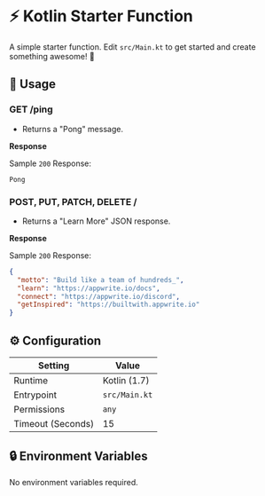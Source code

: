 # ⚡ Kotlin Starter Function

A simple starter function. Edit `src/Main.kt` to get started and create something awesome! 🚀

## 🧰 Usage

### GET /ping

- Returns a "Pong" message.

**Response**

Sample `200` Response:

```text
Pong
```

### POST, PUT, PATCH, DELETE /

- Returns a "Learn More" JSON response.

**Response**

Sample `200` Response:

```json
{
  "motto": "Build like a team of hundreds_",
  "learn": "https://appwrite.io/docs",
  "connect": "https://appwrite.io/discord",
  "getInspired": "https://builtwith.appwrite.io"
}
```

## ⚙️ Configuration

| Setting           | Value         |
| ----------------- | ------------- |
| Runtime           | Kotlin (1.7)  |
| Entrypoint        | `src/Main.kt` |
| Permissions       | `any`         |
| Timeout (Seconds) | 15            |

## 🔒 Environment Variables

No environment variables required.
